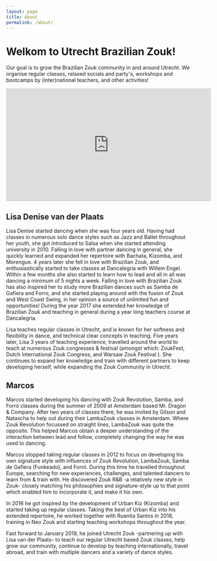 ```yaml
---
layout: page
title: About
permalink: /about/
---
```


# Welkom to Utrecht Brazilian Zouk!

Our goal is to grow the Brazilian Zouk community in and around Utrecht.
We organise regular classes,
relaxed socials and party's,
workshops and bootcamps by (inter)national teachers,
and other activities!

<div class="responsive-video">
<iframe src="https://www.facebook.com/plugins/video.php?href=https%3A%2F%2Fwww.facebook.com%2Flisa.vanderplaats.7%2Fvideos%2F2231784906877633%2F&show_text=0&width=560" width="560" height="308" style="border:none;overflow:hidden" scrolling="no" frameborder="0" allowTransparency="true" allowFullScreen="true"></iframe>
</div>

## Lisa Denise van der Plaats
Lisa Denise started dancing when she was four years old.
Having had classes in numerous solo dance styles such as Jazz and Ballet throughout her youth,
she got introduced to Salsa when she started attending university in 2010.
Falling in love with partner dancing in general,
she quickly learned and expanded her repertoire with Bachata,
Kizomba,
and Merengue.
4 years later she fell in love with Brazilian Zouk,
and enthusiastically started to take classes at Dancalegria with Willem Engel.
Within a few months she also started to learn how to lead and all in all was dancing a minimum of 5 nights a week.
Falling in love with Brazilian Zouk has also inspired her to study more Brazilian dances such as Samba de Gafiera and Forro,
and she started playing around with the fusion of Zouk and West Coast Swing,
in her opinion a source of unlimited fun and opportunities!
During the year 2017 she extended her knowledge of Brazilian Zouk
and teaching in general during a year long teachers course at Dancalegria.

Lisa teaches regular classes in Utrecht,
and is known for her softness and flexibility in dance,
and technical clear concepts in teaching.
Five years later,
Lisa 3 years of teaching experience,
travelled around the world to teach at numerous Zouk congresses & festival
(amongst which: ZoukFest,
Dutch International Zouk Congress,
and Warsaw Zouk Festival
).
She continues to expand her knowledge and train with different partners to keep developing herself,
while expanding the Zouk Community in Utrecht.

## Marcos
Marcos started developing his dancing with Zouk Revolution, 
Samba,
and Forró classes during the summer of 2009 at Amsterdam based Mr. Dragon & Company.
After two years of classes there,
he was invited by Gilson and Natascha to help out during their LambaZouk classes in Amsterdam.
Where Zouk Revolution focussed on straight lines,
LambaZouk was quite the opposite.
This helped Marcos obtain a deeper understanding of the interaction between lead and follow,
completely changing the way he was used to dancing.


Marcos stopped taking regular classes in 2012 to focus on developing his own signature style
with influences of Zouk Revolution,
LambaZouk,
Samba de Gafiera (Funkeado),
and Forró.
During this time he travelled throughout Europe,
searching for new experiences,
challenges,
and talented dancers to learn from & train with.
He discovered Zouk R&B
-a relatively new style in Zouk-
closely matching his philosophies and signature-style up to that point which enabled him to incorporate it,
and make it his own.

In 2016 he got inspired by the development of Urban Kiz (Kizomba)
and started taking up regular classes.
Taking the best of Urban Kiz into his extended repertoire,
he worked together with Ruanita Santos in 2018,
training in Neo Zouk
and starting teaching workshops throughout the year.

Fast forward to January 2019,
he joined Utrecht Zouk
-partnering up with Lisa van der Plaats-
to teach our regular Utrecht based Zouk classes,
help grow our community,
continue to develop by teaching internationally,
travel abroad,
and train with multiple dancers and a variety of dance styles.
